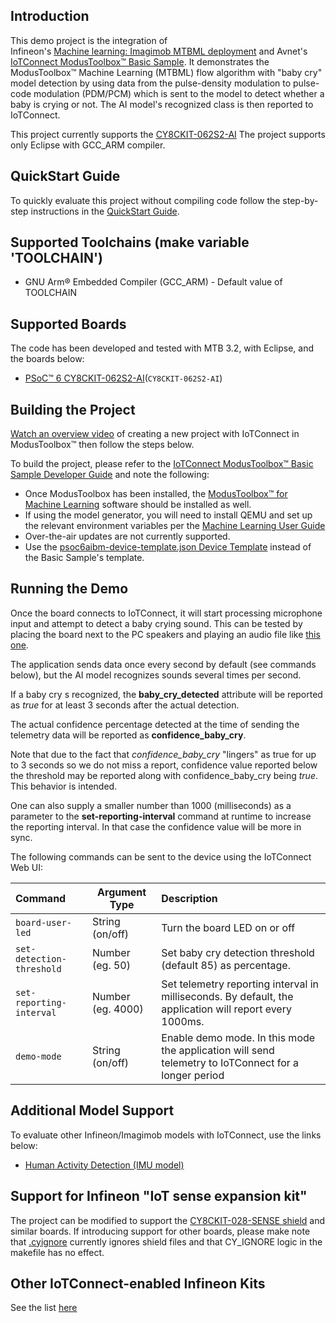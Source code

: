 ## Introduction

This demo project is the integration of  
Infineon's [Machine learning: Imagimob MTBML deployment](https://github.com/Infineon/mtb-example-ml-imagimob-mtbml-deploy/tree/release-v1.1.0)
and Avnet's [IoTConnect ModusToolbox&trade; Basic Sample](https://github.com/avnet-iotconnect/avnet-iotc-mtb-basic-example/tree/release-v6.0.0). It demonstrates the ModusToolbox&trade; Machine Learning (MTBML) flow algorithm with "baby cry" model detection by using data from the pulse-density modulation to pulse-code modulation (PDM/PCM) which is sent to the model to detect whether a baby is crying or not.
The AI model's recognized class is then reported to IoTConnect.

This project currently supports the [CY8CKIT-062S2-AI](https://www.infineon.com/cms/en/product/evaluation-boards/cy8ckit-062s2-ai/)
The project supports only Eclipse with GCC_ARM compiler.

## QuickStart Guide

To quickly evaluate this project without compiling code follow the step-by-step instructions in the [QuickStart Guide](QUICKSTART.md).

## Supported Toolchains (make variable 'TOOLCHAIN')

* GNU Arm® Embedded Compiler (GCC_ARM) - Default value of TOOLCHAIN

## Supported Boards

The code has been developed and tested with MTB 3.2, with Eclipse, and the boards below:

- [PSoC&trade; 6 CY8CKIT-062S2-AI](https://www.infineon.com/cms/en/product/evaluation-boards/cy8ckit-062s2-ai/)(`CY8CKIT-062S2-AI`)

## Building the Project

[Watch an overview video](https://saleshosted.z13.web.core.windows.net/media/ifx/videos/IFX%20Modus%20with%20IoTConnect.mp4) of creating a new project with IoTConnect in ModusToolbox&trade; then follow the steps below.

To build the project, please refer to the 
[IoTConnect ModusToolbox&trade; Basic Sample Developer Guide](https://github.com/avnet-iotconnect/avnet-iotc-mtb-basic-example/tree/release-v7.0.1/DEVELOPER_GUIDE.md) and note the following:
- Once ModusToolbox has been installed, the [ModusToolbox&trade; for Machine Learning](https://softwaretools.infineon.com/tools/com.ifx.tb.tool.modustoolboxpackmachinelearning) software should be installed as well.
- If using the model generator, you will need to install QEMU and set up the relevant environment variables per the [Machine Learning User Guide](https://www.infineon.com/dgdl/Infineon-Infineon-ModusToolbox_Machine_Learning_User_Guide-UserManual-v02_00-EN-UserManual-v09_00-EN.pdf?fileId=8ac78c8c83cd308101840de7e95a09df)
- Over-the-air updates are not currently supported.
- Use the [psoc6aibm-device-template.json Device Template](files/psoc6aibm-device-template.json) instead of the Basic Sample's template.

## Running the Demo

Once the board connects to IoTConnect, it will start processing microphone input and attempt to detect a baby crying sound. 
This can be tested by placing the board next to the PC speakers and playing an audio file like [this one](https://www.youtube.com/watch?v=j3glwtXrj0c).

The application sends data once every second by default (see commands below), but the AI model recognizes sounds several times per second. 

If a baby cry s recognized, the **baby_cry_detected** attribute will be reported as *true* for at least 3 seconds after the actual detection.

The actual confidence percentage detected at the time of sending the telemetry data will be reported as **confidence_baby_cry**.

Note that due to the fact that *confidence_baby_cry* "lingers" as true for up to 3 seconds so we do not miss a report,
confidence value reported below the threshold may be reported along with confidence_baby_cry being *true*.
This behavior is intended.

One can also supply a smaller number than 1000 (milliseconds) as a parameter to the **set-reporting-interval** command 
at runtime to increase the reporting interval. In that case the confidence value will be more in sync.

The following commands can be sent to the device using the IoTConnect Web UI:

| Command                     | Argument Type     | Description                                                                                              |
|:----------------------------|-------------------|:---------------------------------------------------------------------------------------------------------|
| `board-user-led`            | String (on/off)   | Turn the board LED on or off                                                                             |
| `set-detection-threshold`   | Number (eg. 50)   | Set baby cry detection threshold (default 85) as percentage.                                             |
| `set-reporting-interval`    | Number (eg. 4000) | Set telemetry reporting interval in milliseconds.  By default, the application will report every 1000ms. |
| `demo-mode`                 | String (on/off)   | Enable demo mode. In this mode the application will send telemetry to IoTConnect for a longer period     |

## Additional Model Support

To evaluate other Infineon/Imagimob models with IoTConnect, use the links below:
* [Human Activity Detection (IMU model)](https://github.com/avnet-iotconnect/avnet-iotc-mtb-ai-imu-example)

## Support for Infineon "IoT sense expansion kit"

The project can be modified to support the [CY8CKIT-028-SENSE shield](https://www.infineon.com/cms/en/product/evaluation-boards/cy8ckit-028-sense/) and similar boards.
If introducing support for other boards, please make note that [.cyignore](.cyignore) currently ignores shield files and that CY_IGNORE logic in the makefile has no effect.

## Other IoTConnect-enabled Infineon Kits
See the list [here](https://avnet-iotconnect.github.io/#infineon-technologies)
